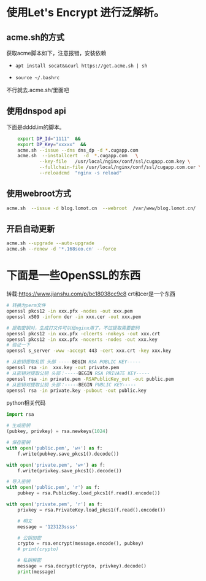 # 使用Let's Encrypt 进行泛解析。
## acme.sh的方式
获取acme脚本如下，注意报错，安装依赖
- `apt install socat&&curl https://get.acme.sh | sh`

- `source ~/.bashrc`

不行就去.acme.sh/里面吧
## 使用dnspod api

下面是dddd.im的脚本。
```zsh
    export DP_Id="1111"  &&
    export DP_Key="xxxxx"  &&
    acme.sh --issue --dns dns_dp -d *.cugapp.com
    acme.sh  --installcert  -d  *.cugapp.com   \
            --key-file   /usr/local/nginx/conf/ssl/cugapp.com.key \
            --fullchain-file /usr/local/nginx/conf/ssl/cugapp.com.cer \
            --reloadcmd  "nginx -s reload" 
```
## 使用webroot方式
```sh
acme.sh  --issue -d blog.lomot.cn  --webroot  /var/www/blog.lomot.cn/
```

## 开启自动更新
```sh
acme.sh --upgrade --auto-upgrade
acme.sh --renew -d '*.168seo.cn' --force
```

# 下面是一些OpenSSL的东西
转载:https://www.jianshu.com/p/bc18038cc9c8
crt和cer是一个东西
```bash
# 转换为perm文件
openssl pkcs12 -in xxx.pfx -nodes -out xxx.pem 
openssl x509 -inform der -in xxx.cer -out xxx.pem

# 提取密钥对，生成打文件可以给nginx用了，不过提取需要密码
openssl pkcs12 -in xxx.pfx -clcerts -nokeys -out xxx.crt
openssl pkcs12 -in xxx.pfx -nocerts -nodes -out xxx.key
# 验证一下
openssl s_server -www -accept 443 -cert xxx.crt -key xxx.key

# 从密钥提取私钥 头部 -----BEGIN RSA PUBLIC KEY-----
openssl rsa -in  xxx.key -out private.pem
# 从密钥对提取公钥 头部：-----BEGIN RSA PRIVATE KEY-----
openssl rsa -in private.pem -RSAPublicKey_out -out public.pem
# 从密钥对提取公钥 头部：-----BEGIN PUBLIC KEY-----
openssl rsa -in private.key -pubout -out public.key
```
python相关代码
```py
import rsa

# 生成密钥
(pubkey, privkey) = rsa.newkeys(1024)

# 保存密钥
with open('public.pem', 'w+') as f:
    f.write(pubkey.save_pkcs1().decode())

with open('private.pem', 'w+') as f:
    f.write(privkey.save_pkcs1().decode())

# 导入密钥
with open('public.pem', 'r') as f:
    pubkey = rsa.PublicKey.load_pkcs1(f.read().encode())

with open('private.pem', 'r') as f:
    privkey = rsa.PrivateKey.load_pkcs1(f.read().encode())

    # 明文
    message = '123123ssss'

    # 公钥加密
    crypto = rsa.encrypt(message.encode(), pubkey)
    # print(crypto)

    # 私钥解密
    message = rsa.decrypt(crypto, privkey).decode()
    print(message)
```
